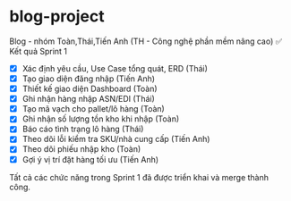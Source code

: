 # blog-project
Blog - nhóm Toàn,Thái,Tiến Anh (TH - Công nghệ phần mềm nâng cao)
✅ Kết quả Sprint 1
- [x] Xác định yêu cầu, Use Case tổng quát, ERD (Thái)
- [x] Tạo giao diện đăng nhập (Tiến Anh)
- [x] Thiết kế giao diện Dashboard (Toàn)
- [x] Ghi nhận hàng nhập ASN/EDI (Thái)
- [x] Tạo mã vạch cho pallet/lô hàng (Toàn)
- [x] Ghi nhận số lượng tồn kho khi nhập (Toàn)
- [x] Báo cáo tình trạng lô hàng (Thái)
- [x] Theo dõi lỗi kiểm tra SKU/nhà cung cấp (Tiến Anh)
- [x] Theo dõi phiếu nhập kho (Toàn)
- [x] Gợi ý vị trí đặt hàng tối ưu (Tiến Anh)

Tất cả các chức năng trong Sprint 1 đã được triển khai và merge thành công.
